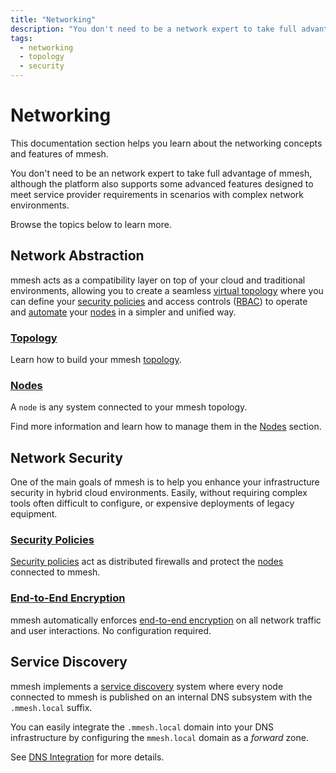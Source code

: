 ```yaml
---
title: "Networking"
description: "You don't need to be a network expert to take full advantage of mmesh. This section will help you learn about the platform networking concepts and features."
tags:
  - networking
  - topology
  - security
---
```


# Networking

This documentation section helps you learn about the networking concepts and features of mmesh.

You don't need to be an network expert to take full advantage of mmesh, although the platform also supports some advanced features designed to meet service provider requirements in scenarios with complex network environments.

Browse the topics below to learn more.

## Network Abstraction

mmesh acts as a compatibility layer on top of your cloud and traditional environments, allowing you to create a seamless [virtual topology](topology.md) where you can define your [security policies](network-security.md#security-policies) and access controls ([RBAC](authorization.md)) to operate and [automate](../automation/index.md) your [nodes](nodes.md) in a simpler and unified way.

### [Topology](topology.md)

Learn how to build your mmesh [topology](topology.md).

### [Nodes](nodes.md)

A `node` is any system connected to your mmesh topology.

Find more information and learn how to manage them in the [Nodes](nodes.md) section.

## Network Security

One of the main goals of mmesh is to help you enhance your infrastructure security in hybrid cloud environments. Easily, without requiring complex tools often difficult to configure, or expensive deployments of legacy equipment.

### [Security Policies](network-security.md#security-policies)

[Security policies](network-security.md#security-policies) act as distributed firewalls and protect the [nodes](nodes.md) connected to mmesh.

### [End-to-End Encryption](network-security.md#end-to-end-encryption)

mmesh automatically enforces [end-to-end encryption](network-security.md#end-to-end-encryption) on all network traffic and user interactions. No configuration required.

## Service Discovery

mmesh implements a [service discovery](service-discovery.md) system where every node connected to mmesh is published on an internal DNS subsystem with the `.mmesh.local` suffix.

You can easily integrate the `.mmesh.local` domain into your DNS infrastructure by configuring the `mmesh.local` domain as a _forward_ zone.

See [DNS Integration](service-discovery.md#dns-integration) for more details.
